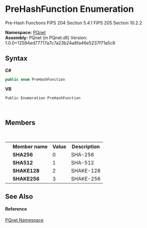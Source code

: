 # PreHashFunction Enumeration
 

Pre-Hash Functions FIPS 204 Section 5.4.1 FIPS 205 Section 10.2.2

**Namespace:**&nbsp;<a href="fc4f881f-e121-9cf0-ed49-65bf6b5a005d.md">PQnet</a><br />**Assembly:**&nbsp;PQnet (in PQnet.dll) Version: 1.0.0+12584ed77717a7c7a23b24a8fa46e5237f71a5c8

## Syntax

**C#**<br />
``` C#
public enum PreHashFunction
```

**VB**<br />
``` VB
Public Enumeration PreHashFunction
```

<br />

## Members
&nbsp;<table><tr><th></th><th>Member name</th><th>Value</th><th>Description</th></tr><tr><td /><td target="F:PQnet.PreHashFunction.SHA256">**SHA256**</td><td>0</td><td>SHA-256</td></tr><tr><td /><td target="F:PQnet.PreHashFunction.SHA512">**SHA512**</td><td>1</td><td>SHA-512</td></tr><tr><td /><td target="F:PQnet.PreHashFunction.SHAKE128">**SHAKE128**</td><td>2</td><td>SHAKE-128</td></tr><tr><td /><td target="F:PQnet.PreHashFunction.SHAKE256">**SHAKE256**</td><td>3</td><td>SHAKE-256</td></tr></table>

## See Also


#### Reference
<a href="fc4f881f-e121-9cf0-ed49-65bf6b5a005d.md">PQnet Namespace</a><br />